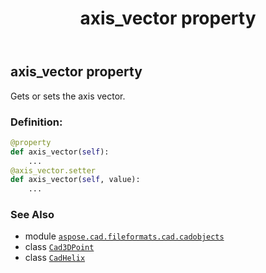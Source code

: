 ﻿---
title: axis_vector property
second_title: Aspose.CAD for Python via .NET API References
description: 
type: docs
weight: 120
url: /python-net/aspose.cad.fileformats.cad.cadobjects/cadhelix/axis_vector/
is_root: false
---

## axis_vector property


Gets or sets the axis vector.
### Definition:
```python
@property
def axis_vector(self):
    ...
@axis_vector.setter
def axis_vector(self, value):
    ...
```

### See Also
* module [`aspose.cad.fileformats.cad.cadobjects`](../../)
* class [`Cad3DPoint`](/cad/python-net/aspose.cad.fileformats.cad.cadobjects/cad3dpoint)
* class [`CadHelix`](/cad/python-net/aspose.cad.fileformats.cad.cadobjects/cadhelix)
